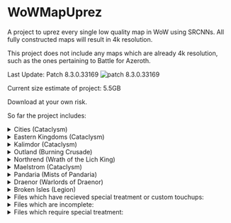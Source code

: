 # WoWMapUprez
A project to uprez every single low quality map in WoW using SRCNNs. All fully constructed maps will result in 4k resolution.

This project does not include any maps which are already 4k resolution, such as the ones pertaining to Battle for Azeroth.

[logo]: https://wow.zamimg.com/images/icons/expansions/bfa.png

<!-- [Looking for the WoW Classic version?](https://github.com/keyboardturner/WoWMapUprezClassic) -->

Last Update:  Patch 8.3.0.33169 ![patch 8.3.0.33169][logo]


<!-- What's new in Shadowlands Patch 9.0.n? -->
<!-- dropdown -->
<!-- BFA → Shadowlands Patch: link -->
<!-- Only install this if you are updating from patch 8.3.0 to 9.0.n -->

Current size estimate of project: 5.5GB

Download at your own risk.

So far the project includes:
<!-- <details>
	<summary>Cities (Classic)</summary>
	
	[PH]
</details>
<details>
	<summary>Eastern Kingdoms (Classic)</summary>
	
	[PH]
</details>
<details>
	<summary>Kalimdor (Classic)</summary>
	
	[PH]
</details> -->
<details>
	<summary>Cities (Cataclysm)</summary>
	
	AshranAllianceFactionHub (Stormshield) png+blp
	AshranHordeFactionHub (Warspear) png+blp
	Dalaran (Wrath_1) png+blp
	Dalaran7 (Legion_1) png+blp
	Dalaran70 (Legion_2) png+blp
	DalaranCity (Wrath_2) png+blp
	Darnassus png+blp
	GilneasCity png+blp
	Ironforge png+blp
	Orgrimmar png+blp
	ShattrathCity png+blp
	SilvermoonCity png+blp
	StormwindCity png+blp
	TheExodar png+blp
	ThunderBluff png+blp
	Undercity png+blp
	ShrineofTwoMoons
	ShrineofSevenStars
</details>
<details>
	<summary>Eastern Kingdoms (Cataclysm)</summary>
	
	Arathi blp+png
	Arathi_Terrain1 blp+png
	Badlands blp+png
	BlastedLands blp+png
	BlastedLands_Terrain1 blp+png
	BurningSteppes blp+png
	DeadwindPass blp+png
	DeathknellStart blp+png
	DunMorogh blp+png
	DunMoroghScenario blp+png
	Duskwood blp+png
	EasternPlaguelands blp+png
	Elwynn blp+png
	EversongWoods blp+png
	Ghostlands blp+png
	Gilneas blp+png
	Gilneas_terrain1 blp+png
	Gilneas_terrain2 blp+png
	GilneasCity blp+png
	GilneasDreamway blp+png
	HillsbradFoothills blp+png
	Hilsbrad blp+png
	Hinterlands blp+png
	Lochmodan blp+png
	Redridge blp+png
	ScarletEnclave blp+png
	SearingGorge blp+png
	Silverpine blp+png
	Stranglethorn blp+png
	StranglethornJungle blp+png
	StranglethornVale blp+png
	Sunwell blp+png
	SwampOfSorrows blp+png
	TheCapeofStranglethorn blp+png
	Tirisfal blp+png
	Tirisfal_terrain1 blp+png
	TolBarad blp+png
	TolBaradDailyArea blp+png
	TolBaradWarlockScenario blp+png
	TwilightHighlands blp+png
	TwilightHighlands_terrain1 blp+png
	Vashjir blp+png
	VashjirDepths blp+png
	VashjirKelpForest blp+png
	VashjirRuins blp+png
	WesternPlaguelands blp+png
	Westfall blp+png
	Wetlands blp+png
</details>
<details>
	<summary>Kalimdor (Cataclysm)</summary>
	
	AmmenValeStart blp+png
	Ashenvale blp+png
	Aszhara blp+png
	AzuremystIsle blp+png
	AzuremystIsleScenario blp+png
	Barrens blp+png
	BloodmystIsle blp+png
	CampNaracheStart blp+png
	Darkshore blp+png
	DarkshoreOutdoor (8.1.0 Darkshore) blp+png
	Desolace blp+png
	Durotar blp+png
	Dustwallow blp+png
	Dustwallow_terrain1 blp+png
	DustwallowMarshScenario blp+png
	DustwallowMarshScenarioAlliance blp+png
	EchoIslesStart blp+png
	Felwood blp+png
	Feralas blp+png
	Hyjal blp+png
	Hyjal_terrain1 blp+png
	MoltenFront blp+png
	Moonglade blp+png
	Mulgore blp+png
	ShadowglenStart blp+png
	Silithus blp+png
	Silithus_Terrain1 blp+png
	SouthernBarrens blp+png
	StonetalonMountains blp+png
	Tanaris blp+png
	Teldrassil blp+png
	Thousandneedles blp+png
	ThreatUldum blp+png
	Uldum blp+png
	Uldum_terrain1 blp+png
	UngoroCraterr blp+png
	ValleyofTrialsStart blp+png
	Winterspring blp+png
</details>
<details>
	<summary>Outland (Burning Crusade)</summary>
	
	BladesEdgeMountains blp+png
	Hellfire blp+png
	Nagrand blp+png
	Netherstorm blp+png
	ShadowmoonValley blp+png
	TerokkarForest blp+png
	Zangarmarsh blp+png
</details>
<details>
	<summary>Northrend (Wrath of the Lich King)</summary>
	
	BoreanTundra blp+png
	CrystalSongForest blp+png
	Dragonblight blp+png
	GrizzlyHills blp+png
	HowlingFjord blp+png
	HrothgarsLanding blp+png
	LakeWintergrasp blp+png
	SholazarBasin blp+png
	TheStormPeaks blp+png
	ZulDrak blp+png
</details>
<details>
	<summary>Maelstrom (Cataclysm)</summary>
	
	DarkmoonFaireIsland blp+png
	Deepholm blp+png
	DeepholmShamanAcquisition blp+png
	Kezan blp+png
	TheLostIsles blp+png
	TheLostIsles_terrain1 blp+png
	TheLostIsles_terrain2 blp+png
	TheMaelstrom blp+png
	TheMaelstromContinent blp+png
</details>
<details>
	<summary>Pandaria (Mists of Pandaria)</summary>
	
	Pandaria blp+png
	DreadWastes blp+png
	IsleofGiants blp+png
	IsleoftheThunderKing blp+png
	IsleoftheThunderKingScenario blp+png
	Krasarang blp+png
	Krasarang_Terrain1 blp+png
	KunLaiSummit blp+png
	TheHiddenPass (The Veiled Stair) blp+png
	TheJadeForest blp+png
	TheWanderingIsle blp+png
	TimelessIsle blp+png
	TownlongWastes (Townlong Steppes) blp+png
	ValeofEternalBlossoms blp+png
	ValleyoftheFourWinds blp+png
</details>
<details>
	<summary>Draenor (Warlords of Draenor)</summary>
	
	Draenor blp+png
	Ashran blp+png
	FrostfireRidge blp+png
	Gorgrond blp+png
	GorgrondScenario blp+png
	NagrandDraenor blp+png
	ShadowmoonValleyDR blp+png
	SpiresOfArak blp+png
	Talador blp+png
	TanaanJungle blp+png
	TanaanJungleIntro blp+png
</details>
<details>
	<summary>Broken Isles (Legion)</summary>
	
	BrokenIsles blp+png
	Argus blp+png
	ArgusCore (Antoran Wastes) blp+png
	ArgusMacAree blp+png
	ArgusSurface (Krokuun) blp+png
	Azsuna blp+png
	BrokenShore blp+png
	BrokenShoreIntro blp+png
	BrokenShorePaladin blp+png
	Helheim blp+png
	HighMountain blp+png
	Stormheim blp+png
	Suramar blp+png
	SuramarNoblesDistrict blp+png
	ThunderTotem blp+png
	ValSharah blp+png
	
</details>

<details>
	<summary>Files which have recieved special treatment or custom touchups:</summary>
	
	Thunder Bluff
	Pandaria Continent
</details>

<details>
	<summary>Files which are incomplete:</summary>
	
	Dungeons
	Order Halls
</details>
<details>
	<summary>Files which require special treatment:</summary>
	
	[PH]
</details>
